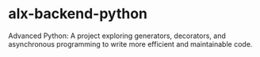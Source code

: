 # alx-backend-python
Advanced Python: A project exploring generators, decorators, and asynchronous programming to write more efficient and maintainable code.
